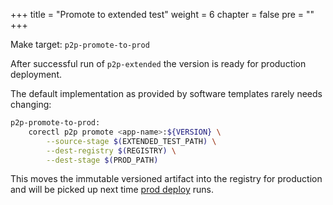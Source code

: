 +++
title = "Promote to extended test"
weight = 6
chapter = false
pre = ""
+++

Make target: `p2p-promote-to-prod`

After successful run of `p2p-extended` the version is ready for production deployment.


The default implementation as provided by software templates rarely needs changing:

```sh
p2p-promote-to-prod:
    corectl p2p promote <app-name>:${VERSION} \
        --source-stage $(EXTENDED_TEST_PATH) \
        --dest-registry $(REGISTRY) \
        --dest-stage $(PROD_PATH)
```

This moves the immutable versioned artifact into the registry for production and will be
picked up next time [prod deploy](/p2p/prod) runs.
